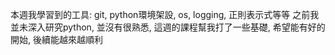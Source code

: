 本週我學習到的工具: git, python環境架設, os, logging, 正則表示式等等
之前我並未深入研究python, 並沒有很熟悉, 這週的課程幫我打了一些基礎, 
希望能有好的開始, 後續能越來越順利